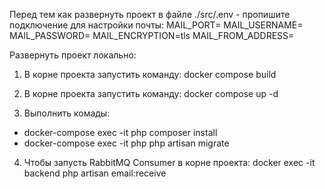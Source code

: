 Перед тем как развернуть проект в файле ./src/.env - пропишите подключение для настройки почты:
MAIL_PORT=
MAIL_USERNAME=
MAIL_PASSWORD=
MAIL_ENCRYPTION=tls
MAIL_FROM_ADDRESS=

Развернуть проект локально:
1. В корне проекта запустить команду: docker compose build

2. В корне проекта запустить команду: docker compose up -d

3. Выполнить комады:
- docker-compose exec -it php composer install
- docker-compose exec -it php php artisan migrate

4. Чтобы запусть RabbitMQ Consumer в корне проекта: docker exec -it backend php artisan email:receive

